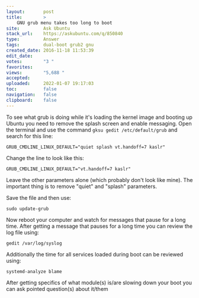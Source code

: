 ```yaml
---
layout:       post
title:        >
    GNU grub menu takes too long to boot
site:         Ask Ubuntu
stack_url:    https://askubuntu.com/q/850840
type:         Answer
tags:         dual-boot grub2 gnu
created_date: 2016-11-18 11:53:39
edit_date:    
votes:        "3 "
favorites:    
views:        "5,688 "
accepted:     
uploaded:     2022-01-07 19:17:03
toc:          false
navigation:   false
clipboard:    false
---
```


To see what grub is doing while it's loading the kernel image and booting up Ubuntu you need to remove the splash screen and enable messaging. Open the terminal and use the command `gksu gedit /etc/default/grub` and search for this line:

``` 
GRUB_CMDLINE_LINUX_DEFAULT="quiet splash vt.handoff=7 kaslr"

```

Change the line to look like this:

``` 
GRUB_CMDLINE_LINUX_DEFAULT="vt.handoff=7 kaslr"

```

Leave the other parameters alone (which probably don't look like mine). The important thing is to remove "quiet" and "splash" parameters.

Save the file and then use:

``` 
sudo update-grub

```

Now reboot your computer and watch for messages that pause for a long time. After getting a message that pauses for a long time you can review the log file using:

``` 
gedit /var/log/syslog

```

Additionally the time for all services loaded during boot can be reviewed using:

``` 
systemd-analyze blame

```

After getting specifics of what module(s) is/are slowing down your boot you can ask pointed question(s) about it/them
